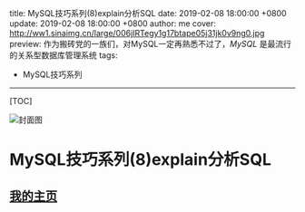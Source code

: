 title: MySQL技巧系列(8)explain分析SQL
date: 2019-02-08 18:00:00 +0800
update: 2019-02-08 18:00:00 +0800
author: me
cover: http://ww1.sinaimg.cn/large/006jIRTegy1g17btape05j31jk0v9ng0.jpg
preview:  作为搬砖党的一族们，对MySQL一定再熟悉不过了，*MySQL* 是最流行的关系型数据库管理系统
tags:

  -  MySQL技巧系列

---



[TOC]

![封面图](http://ww1.sinaimg.cn/large/006jIRTegy1g17btape05j31jk0v9ng0.jpg)

# MySQL技巧系列(8)explain分析SQL

## [我的主页](https://suveng.github.io/blog/)